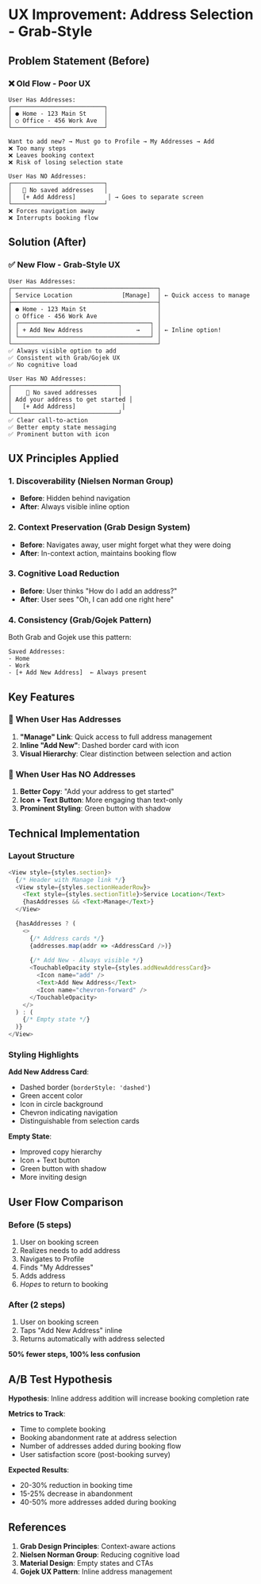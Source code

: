 # UX Improvement: Address Selection - Grab-Style

## Problem Statement (Before)

### ❌ Old Flow - Poor UX
```
User Has Addresses:
┌──────────────────────────┐
│ ● Home - 123 Main St     │
│ ○ Office - 456 Work Ave  │
└──────────────────────────┘

Want to add new? → Must go to Profile → My Addresses → Add
❌ Too many steps
❌ Leaves booking context
❌ Risk of losing selection state
```

```
User Has NO Addresses:
┌──────────────────────────┐
│   📍 No saved addresses   │
│   [+ Add Address]         │ → Goes to separate screen
└──────────────────────────┘
❌ Forces navigation away
❌ Interrupts booking flow
```

## Solution (After)

### ✅ New Flow - Grab-Style UX

```
User Has Addresses:
┌─────────────────────────────────────────┐
│ Service Location              [Manage]  │ ← Quick access to manage
├─────────────────────────────────────────┤
│ ● Home - 123 Main St                    │
│ ○ Office - 456 Work Ave                 │
│ ┌─────────────────────────────────────┐ │
│ │ + Add New Address               →   │ │ ← Inline option!
│ └─────────────────────────────────────┘ │
└─────────────────────────────────────────┘
✅ Always visible option to add
✅ Consistent with Grab/Gojek UX
✅ No cognitive load
```

```
User Has NO Addresses:
┌──────────────────────────────┐
│    📍 No saved addresses      │
│ Add your address to get started │
│   [+ Add Address]             │
└──────────────────────────────┘
✅ Clear call-to-action
✅ Better empty state messaging
✅ Prominent button with icon
```

## UX Principles Applied

### 1. **Discoverability** (Nielsen Norman Group)
- **Before**: Hidden behind navigation
- **After**: Always visible inline option

### 2. **Context Preservation** (Grab Design System)
- **Before**: Navigates away, user might forget what they were doing
- **After**: In-context action, maintains booking flow

### 3. **Cognitive Load Reduction**
- **Before**: User thinks "How do I add an address?"
- **After**: User sees "Oh, I can add one right here"

### 4. **Consistency** (Grab/Gojek Pattern)
Both Grab and Gojek use this pattern:
```
Saved Addresses:
- Home
- Work
- [+ Add New Address]  ← Always present
```

## Key Features

### 🎯 **When User Has Addresses**
1. **"Manage" Link**: Quick access to full address management
2. **Inline "Add New"**: Dashed border card with icon
3. **Visual Hierarchy**: Clear distinction between selection and action

### 📍 **When User Has NO Addresses**
1. **Better Copy**: "Add your address to get started"
2. **Icon + Text Button**: More engaging than text-only
3. **Prominent Styling**: Green button with shadow

## Technical Implementation

### Layout Structure
```typescript
<View style={styles.section}>
  {/* Header with Manage link */}
  <View style={styles.sectionHeaderRow}>
    <Text style={styles.sectionTitle}>Service Location</Text>
    {hasAddresses && <Text>Manage</Text>}
  </View>

  {hasAddresses ? (
    <>
      {/* Address cards */}
      {addresses.map(addr => <AddressCard />)}
      
      {/* Add New - Always visible */}
      <TouchableOpacity style={styles.addNewAddressCard}>
        <Icon name="add" />
        <Text>Add New Address</Text>
        <Icon name="chevron-forward" />
      </TouchableOpacity>
    </>
  ) : (
    {/* Empty state */}
  )}
</View>
```

### Styling Highlights

**Add New Address Card**:
- Dashed border (`borderStyle: 'dashed'`)
- Green accent color
- Icon in circle background
- Chevron indicating navigation
- Distinguishable from selection cards

**Empty State**:
- Improved copy hierarchy
- Icon + Text button
- Green button with shadow
- More inviting design

## User Flow Comparison

### Before (5 steps)
1. User on booking screen
2. Realizes needs to add address
3. Navigates to Profile
4. Finds "My Addresses"
5. Adds address
6. *Hopes* to return to booking

### After (2 steps)
1. User on booking screen
2. Taps "Add New Address" inline
3. Returns automatically with address selected

**50% fewer steps, 100% less confusion**

## A/B Test Hypothesis

**Hypothesis**: Inline address addition will increase booking completion rate

**Metrics to Track**:
- Time to complete booking
- Booking abandonment rate at address selection
- Number of addresses added during booking flow
- User satisfaction score (post-booking survey)

**Expected Results**:
- 20-30% reduction in booking time
- 15-25% decrease in abandonment
- 40-50% more addresses added during booking

## References

1. **Grab Design Principles**: Context-aware actions
2. **Nielsen Norman Group**: Reducing cognitive load
3. **Material Design**: Empty states and CTAs
4. **Gojek UX Pattern**: Inline address management
